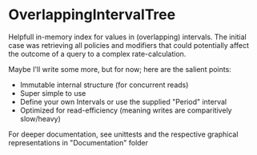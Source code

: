 # OverlappingIntervalTree
Helpfull in-memory index for values in (overlapping) intervals.
The initial case was retrieving all policies and modifiers that could potentially affect the outcome of a query to a complex rate-calculation. 

Maybe I'll write some more, but for now; here are the salient points:
* Immutable internal structure (for concurrent reads)
* Super simple to use
* Define your own Intervals or use the supplied "Period" interval
* Optimized for read-efficiency (meaning writes are comparitively slow/heavy)

For deeper documentation, see unittests and the respective graphical representations in "Documentation" folder
